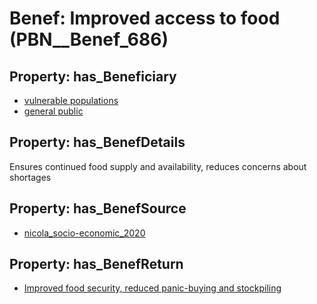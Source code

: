 # Benef: __Improved access to food__ (PBN__Benef_686)

## Property: has_Beneficiary

* [vulnerable populations](../Stakeholder/PBN__Stakeholder_127)
* [general public](../Stakeholder/PBN__Stakeholder_29)

## Property: has_BenefDetails

Ensures continued food supply and availability, reduces concerns about shortages

## Property: has_BenefSource

* [nicola_socio-economic_2020](../Article/PBN__Article_135)

## Property: has_BenefReturn

* [Improved food security, reduced panic-buying and stockpiling](../BenefReturn/PBN__BenefReturn_734)

